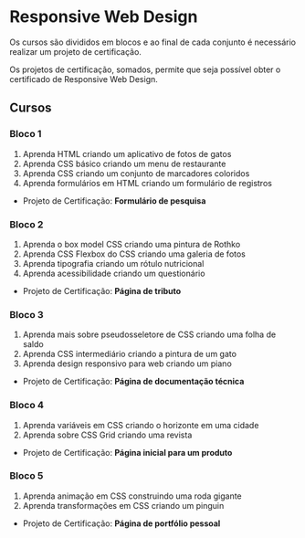 # Responsive Web Design
Os cursos são divididos em blocos e ao final de cada conjunto é necessário realizar um projeto de certificação.

Os projetos de certificação, somados, permite que seja possível obter o certificado de Responsive Web Design.

## Cursos
### Bloco 1
1. Aprenda HTML criando um aplicativo de fotos de gatos
2. Aprenda CSS básico criando um menu de restaurante
3. Aprenda CSS criando um conjunto de marcadores coloridos
4. Aprenda formulários em HTML criando um formulário de registros
- Projeto de Certificação: **Formulário de pesquisa**

### Bloco 2
1. Aprenda o box model CSS criando uma pintura de Rothko
2. Aprenda CSS Flexbox do CSS criando uma galeria de fotos
3. Aprenda tipografia criando um rótulo nutricional
4. Aprenda acessibilidade criando um questionário
- Projeto de Certificação: **Página de tributo**

### Bloco 3
1. Aprenda mais sobre pseudosseletore de CSS criando uma folha de saldo
2. Aprenda CSS intermediário criando a pintura de um gato
3. Aprenda design responsivo para web criando um piano
- Projeto de Certificação: **Página de documentação técnica**
 
### Bloco 4
1. Aprenda variáveis em CSS criando o horizonte em uma cidade
2. Aprenda sobre CSS Grid criando uma revista
- Projeto de Certificação: **Página inicial para um produto**
 
### Bloco 5
1. Aprenda animação em CSS construindo uma roda gigante
2. Aprenda transformações em CSS criando um pinguin
- Projeto de Certificação: **Página de portfólio pessoal** 
